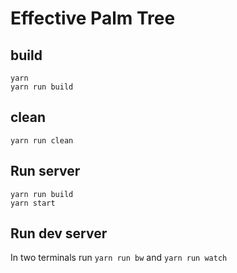 # Effective Palm Tree

## build
```
yarn
yarn run build
```

## clean
```
yarn run clean
```

## Run server
```
yarn run build
yarn start
```

## Run dev server
In two terminals run `yarn run bw` and `yarn run watch`
